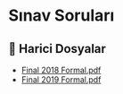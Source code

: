 # Sınav Soruları


<!--Index-->

## 🔗 Harici Dosyalar

- [Final 2018 Formal.pdf](./Final%202018%20Formal.pdf)
- [Final 2019 Formal.pdf](./Final%202019%20Formal.pdf)


<!--Index-->

